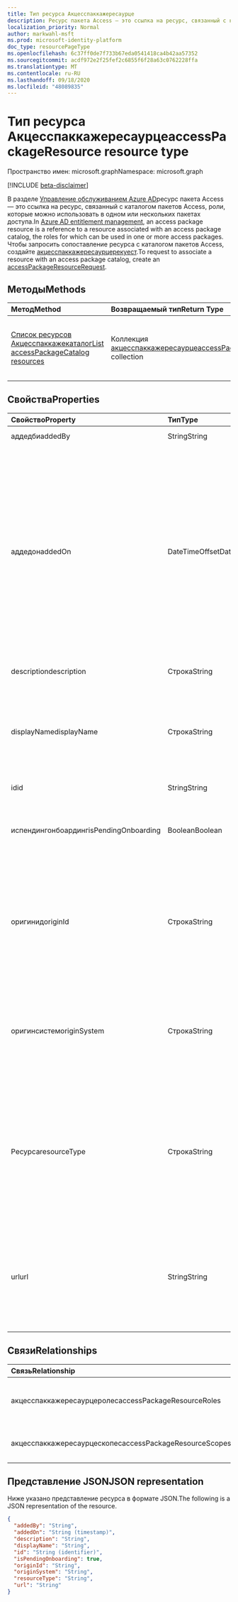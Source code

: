 ```yaml
---
title: Тип ресурса Акцесспаккажересаурце
description: Ресурс пакета Access — это ссылка на ресурс, связанный с каталогом, в котором находятся роли, которые можно использовать в одном или нескольких пакетах доступа.
localization_priority: Normal
author: markwahl-msft
ms.prod: microsoft-identity-platform
doc_type: resourcePageType
ms.openlocfilehash: 6c37ff0de7f733b67eda0541418ca4b42aa57352
ms.sourcegitcommit: acdf972e2f25fef2c6855f6f28a63c0762228ffa
ms.translationtype: MT
ms.contentlocale: ru-RU
ms.lasthandoff: 09/18/2020
ms.locfileid: "48089835"
---
```

# <a name="accesspackageresource-resource-type"></a><span data-ttu-id="cb67a-103">Тип ресурса Акцесспаккажересаурце</span><span class="sxs-lookup"><span data-stu-id="cb67a-103">accessPackageResource resource type</span></span>

<span data-ttu-id="cb67a-104">Пространство имен: microsoft.graph</span><span class="sxs-lookup"><span data-stu-id="cb67a-104">Namespace: microsoft.graph</span></span>

[!INCLUDE [beta-disclaimer](../../includes/beta-disclaimer.md)]

<span data-ttu-id="cb67a-105">В разделе [Управление обслуживанием Azure AD](entitlementmanagement-root.md)ресурс пакета Access — это ссылка на ресурс, связанный с каталогом пакетов Access, роли, которые можно использовать в одном или нескольких пакетах доступа.</span><span class="sxs-lookup"><span data-stu-id="cb67a-105">In [Azure AD entitlement management](entitlementmanagement-root.md), an access package resource is a reference to a resource associated with an access package catalog, the roles for which can be used in one or more access packages.</span></span>  <span data-ttu-id="cb67a-106">Чтобы запросить сопоставление ресурса с каталогом пакетов Access, создайте [акцесспаккажересаурцерекуест](accesspackageresourcerequest.md).</span><span class="sxs-lookup"><span data-stu-id="cb67a-106">To request to associate a resource with an access package catalog, create an [accessPackageResourceRequest](accesspackageresourcerequest.md).</span></span>

## <a name="methods"></a><span data-ttu-id="cb67a-107">Методы</span><span class="sxs-lookup"><span data-stu-id="cb67a-107">Methods</span></span>

| <span data-ttu-id="cb67a-108">Метод</span><span class="sxs-lookup"><span data-stu-id="cb67a-108">Method</span></span>       | <span data-ttu-id="cb67a-109">Возвращаемый тип</span><span class="sxs-lookup"><span data-stu-id="cb67a-109">Return Type</span></span> | <span data-ttu-id="cb67a-110">Описание</span><span class="sxs-lookup"><span data-stu-id="cb67a-110">Description</span></span> |
|:-------------|:------------|:------------|
| [<span data-ttu-id="cb67a-111">Список ресурсов Акцесспаккажекаталог</span><span class="sxs-lookup"><span data-stu-id="cb67a-111">List accessPackageCatalog resources</span></span>](../api/accesspackagecatalog-list-accesspackageresources.md) | <span data-ttu-id="cb67a-112">Коллекция [акцесспаккажересаурце](accesspackageresource.md)</span><span class="sxs-lookup"><span data-stu-id="cb67a-112">[accessPackageResource](accesspackageresource.md) collection</span></span> | <span data-ttu-id="cb67a-113">Получение списка объектов Акцесспаккажересаурце в каталоге.</span><span class="sxs-lookup"><span data-stu-id="cb67a-113">Retrieve a list of accessPackageResource objects in a catalog.</span></span> |

## <a name="properties"></a><span data-ttu-id="cb67a-114">Свойства</span><span class="sxs-lookup"><span data-stu-id="cb67a-114">Properties</span></span>

| <span data-ttu-id="cb67a-115">Свойство</span><span class="sxs-lookup"><span data-stu-id="cb67a-115">Property</span></span>     | <span data-ttu-id="cb67a-116">Тип</span><span class="sxs-lookup"><span data-stu-id="cb67a-116">Type</span></span>        | <span data-ttu-id="cb67a-117">Описание</span><span class="sxs-lookup"><span data-stu-id="cb67a-117">Description</span></span> |
|:-------------|:------------|:------------|
|<span data-ttu-id="cb67a-118">аддедби</span><span class="sxs-lookup"><span data-stu-id="cb67a-118">addedBy</span></span>|<span data-ttu-id="cb67a-119">String</span><span class="sxs-lookup"><span data-stu-id="cb67a-119">String</span></span>|<span data-ttu-id="cb67a-120">Только для чтения.</span><span class="sxs-lookup"><span data-stu-id="cb67a-120">Read-only.</span></span>|
|<span data-ttu-id="cb67a-121">аддедон</span><span class="sxs-lookup"><span data-stu-id="cb67a-121">addedOn</span></span>|<span data-ttu-id="cb67a-122">DateTimeOffset</span><span class="sxs-lookup"><span data-stu-id="cb67a-122">DateTimeOffset</span></span>|<span data-ttu-id="cb67a-p102">Тип Timestamp представляет сведения о времени и дате с использованием формата ISO 8601 (всегда используется формат UTC). Например, значение полуночи 1 января 2014 г. в формате UTC выглядит так: `'2014-01-01T00:00:00Z'`.</span><span class="sxs-lookup"><span data-stu-id="cb67a-p102">The Timestamp type represents date and time information using ISO 8601 format and is always in UTC time. For example, midnight UTC on Jan 1, 2014 would look like this: `'2014-01-01T00:00:00Z'`</span></span>|
|<span data-ttu-id="cb67a-125">description</span><span class="sxs-lookup"><span data-stu-id="cb67a-125">description</span></span>|<span data-ttu-id="cb67a-126">Строка</span><span class="sxs-lookup"><span data-stu-id="cb67a-126">String</span></span>|<span data-ttu-id="cb67a-127">Описание ресурса.</span><span class="sxs-lookup"><span data-stu-id="cb67a-127">A description for the resource.</span></span>|
|<span data-ttu-id="cb67a-128">displayName</span><span class="sxs-lookup"><span data-stu-id="cb67a-128">displayName</span></span>|<span data-ttu-id="cb67a-129">Строка</span><span class="sxs-lookup"><span data-stu-id="cb67a-129">String</span></span>|<span data-ttu-id="cb67a-130">Отображаемое имя ресурса, например имя приложения, имя группы или имя сайта.</span><span class="sxs-lookup"><span data-stu-id="cb67a-130">The display name of the resource, such as the application name, group name or site name.</span></span>|
|<span data-ttu-id="cb67a-131">id</span><span class="sxs-lookup"><span data-stu-id="cb67a-131">id</span></span>|<span data-ttu-id="cb67a-132">String</span><span class="sxs-lookup"><span data-stu-id="cb67a-132">String</span></span>| <span data-ttu-id="cb67a-133">Только для чтения.</span><span class="sxs-lookup"><span data-stu-id="cb67a-133">Read-only.</span></span>|
|<span data-ttu-id="cb67a-134">испендингонбоардинг</span><span class="sxs-lookup"><span data-stu-id="cb67a-134">isPendingOnboarding</span></span>|<span data-ttu-id="cb67a-135">Boolean</span><span class="sxs-lookup"><span data-stu-id="cb67a-135">Boolean</span></span>|<span data-ttu-id="cb67a-136">Значение true, если ресурс пока недоступен для назначения.</span><span class="sxs-lookup"><span data-stu-id="cb67a-136">True if the resource is not yet available for assignment.</span></span>|
|<span data-ttu-id="cb67a-137">оригинид</span><span class="sxs-lookup"><span data-stu-id="cb67a-137">originId</span></span>|<span data-ttu-id="cb67a-138">Строка</span><span class="sxs-lookup"><span data-stu-id="cb67a-138">String</span></span>|<span data-ttu-id="cb67a-139">Уникальный идентификатор ресурса в исходной системе.</span><span class="sxs-lookup"><span data-stu-id="cb67a-139">The unique identifier of the resource in the origin system.</span></span> <span data-ttu-id="cb67a-140">В случае группы Azure AD это идентификатор группы.</span><span class="sxs-lookup"><span data-stu-id="cb67a-140">In the case of an Azure AD group, this is the identifier of the group.</span></span> |
|<span data-ttu-id="cb67a-141">оригинсистем</span><span class="sxs-lookup"><span data-stu-id="cb67a-141">originSystem</span></span>|<span data-ttu-id="cb67a-142">Строка</span><span class="sxs-lookup"><span data-stu-id="cb67a-142">String</span></span>|<span data-ttu-id="cb67a-143">Тип ресурса в исходной системе, например `SharePointOnline` , `AadApplication` или `AadGroup` .</span><span class="sxs-lookup"><span data-stu-id="cb67a-143">The type of the resource in the origin system, such as `SharePointOnline`, `AadApplication` or `AadGroup`.</span></span>|
|<span data-ttu-id="cb67a-144">Ресурса</span><span class="sxs-lookup"><span data-stu-id="cb67a-144">resourceType</span></span>|<span data-ttu-id="cb67a-145">Строка</span><span class="sxs-lookup"><span data-stu-id="cb67a-145">String</span></span>|<span data-ttu-id="cb67a-146">Тип ресурса, например, `Application` если это приложение, подключаемое к Azure AD, или `SharePoint Online Site` сайт SharePoint Online.</span><span class="sxs-lookup"><span data-stu-id="cb67a-146">The type of the resource, such as `Application` if it is an Azure AD connected application, or `SharePoint Online Site` for a SharePoint Online site.</span></span>|
|<span data-ttu-id="cb67a-147">url</span><span class="sxs-lookup"><span data-stu-id="cb67a-147">url</span></span>|<span data-ttu-id="cb67a-148">String</span><span class="sxs-lookup"><span data-stu-id="cb67a-148">String</span></span>|<span data-ttu-id="cb67a-149">Уникальный указатель ресурсов для ресурса, например URL-адрес для подписания пользователя в приложении.</span><span class="sxs-lookup"><span data-stu-id="cb67a-149">A unique resource locator for the resource, such as the URL for signing a user into an application.</span></span>|

## <a name="relationships"></a><span data-ttu-id="cb67a-150">Связи</span><span class="sxs-lookup"><span data-stu-id="cb67a-150">Relationships</span></span>

| <span data-ttu-id="cb67a-151">Связь</span><span class="sxs-lookup"><span data-stu-id="cb67a-151">Relationship</span></span> | <span data-ttu-id="cb67a-152">Тип</span><span class="sxs-lookup"><span data-stu-id="cb67a-152">Type</span></span>        | <span data-ttu-id="cb67a-153">Описание</span><span class="sxs-lookup"><span data-stu-id="cb67a-153">Description</span></span> |
|:-------------|:------------|:------------|
|<span data-ttu-id="cb67a-154">акцесспаккажересаурцеролес</span><span class="sxs-lookup"><span data-stu-id="cb67a-154">accessPackageResourceRoles</span></span>|<span data-ttu-id="cb67a-155">Коллекция [акцесспаккажересаурцероле](accesspackageresourcerole.md)</span><span class="sxs-lookup"><span data-stu-id="cb67a-155">[accessPackageResourceRole](accesspackageresourcerole.md) collection</span></span>| <span data-ttu-id="cb67a-156">Только для чтения.</span><span class="sxs-lookup"><span data-stu-id="cb67a-156">Read-only.</span></span> <span data-ttu-id="cb67a-157">Допускается значение null.</span><span class="sxs-lookup"><span data-stu-id="cb67a-157">Nullable.</span></span>|
|<span data-ttu-id="cb67a-158">акцесспаккажересаурцескопес</span><span class="sxs-lookup"><span data-stu-id="cb67a-158">accessPackageResourceScopes</span></span>|<span data-ttu-id="cb67a-159">Коллекция [акцесспаккажересаурцескопе](accesspackageresourcescope.md)</span><span class="sxs-lookup"><span data-stu-id="cb67a-159">[accessPackageResourceScope](accesspackageresourcescope.md) collection</span></span>| <span data-ttu-id="cb67a-p105">Только для чтения. Допускается значение null.</span><span class="sxs-lookup"><span data-stu-id="cb67a-p105">Read-only. Nullable.</span></span>|

## <a name="json-representation"></a><span data-ttu-id="cb67a-162">Представление JSON</span><span class="sxs-lookup"><span data-stu-id="cb67a-162">JSON representation</span></span>

<span data-ttu-id="cb67a-163">Ниже указано представление ресурса в формате JSON.</span><span class="sxs-lookup"><span data-stu-id="cb67a-163">The following is a JSON representation of the resource.</span></span>

<!-- {
  "blockType": "resource",
  "optionalProperties": [

  ],
  "@odata.type": "microsoft.graph.accessPackageResource",
  "baseType": "",
  "keyProperty": "id"
}-->

```json
{
  "addedBy": "String",
  "addedOn": "String (timestamp)",
  "description": "String",
  "displayName": "String",
  "id": "String (identifier)",
  "isPendingOnboarding": true,
  "originId": "String",
  "originSystem": "String",
  "resourceType": "String",
  "url": "String"
}
```

<!-- uuid: 16cd6b66-4b1a-43a1-adaf-3a886856ed98
2019-02-04 14:57:30 UTC -->
<!-- {
  "type": "#page.annotation",
  "description": "accessPackageResource resource",
  "keywords": "",
  "section": "documentation",
  "tocPath": ""
}-->


